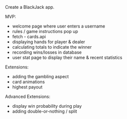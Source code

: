 Create a BlackJack app. 

MVP:

- welcome page where user enters a username
- rules / game instructions pop up
- fetch - cards.api
- displaying hands for player & dealer
- calculating totals to indicate the winner
- recording wins/losses in database
- user stat page to display their name & recent statistics

Extensions:

- adding the gambling aspect
- card animations
- highest payout

Advanced Extensions:

- display win probability during play
- adding double-or-nothing / split